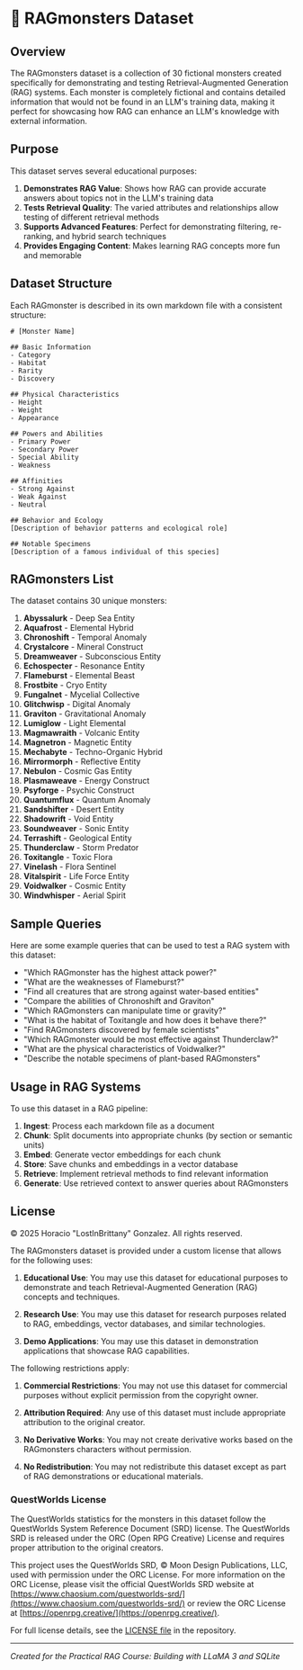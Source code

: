 # 🧩 RAGmonsters Dataset

## Overview

The RAGmonsters dataset is a collection of 30 fictional monsters created specifically for demonstrating and testing Retrieval-Augmented Generation (RAG) systems. Each monster is completely fictional and contains detailed information that would not be found in an LLM's training data, making it perfect for showcasing how RAG can enhance an LLM's knowledge with external information.

## Purpose

This dataset serves several educational purposes:

1. **Demonstrates RAG Value**: Shows how RAG can provide accurate answers about topics not in the LLM's training data
2. **Tests Retrieval Quality**: The varied attributes and relationships allow testing of different retrieval methods
3. **Supports Advanced Features**: Perfect for demonstrating filtering, re-ranking, and hybrid search techniques
4. **Provides Engaging Content**: Makes learning RAG concepts more fun and memorable

## Dataset Structure

Each RAGmonster is described in its own markdown file with a consistent structure:

```
# [Monster Name]

## Basic Information
- Category
- Habitat
- Rarity
- Discovery

## Physical Characteristics
- Height
- Weight
- Appearance

## Powers and Abilities
- Primary Power
- Secondary Power
- Special Ability
- Weakness

## Affinities
- Strong Against
- Weak Against
- Neutral

## Behavior and Ecology
[Description of behavior patterns and ecological role]

## Notable Specimens
[Description of a famous individual of this species]
```

## RAGmonsters List

The dataset contains 30 unique monsters:

1. **Abyssalurk** - Deep Sea Entity
2. **Aquafrost** - Elemental Hybrid
3. **Chronoshift** - Temporal Anomaly
4. **Crystalcore** - Mineral Construct
5. **Dreamweaver** - Subconscious Entity
6. **Echospecter** - Resonance Entity
7. **Flameburst** - Elemental Beast
8. **Frostbite** - Cryo Entity
9. **Fungalnet** - Mycelial Collective
10. **Glitchwisp** - Digital Anomaly
11. **Graviton** - Gravitational Anomaly
12. **Lumiglow** - Light Elemental
13. **Magmawraith** - Volcanic Entity
14. **Magnetron** - Magnetic Entity
15. **Mechabyte** - Techno-Organic Hybrid
16. **Mirrormorph** - Reflective Entity
17. **Nebulon** - Cosmic Gas Entity
18. **Plasmaweave** - Energy Construct
19. **Psyforge** - Psychic Construct
20. **Quantumflux** - Quantum Anomaly
21. **Sandshifter** - Desert Entity
22. **Shadowrift** - Void Entity
23. **Soundweaver** - Sonic Entity
24. **Terrashift** - Geological Entity
25. **Thunderclaw** - Storm Predator
26. **Toxitangle** - Toxic Flora
27. **Vinelash** - Flora Sentinel
28. **Vitalspirit** - Life Force Entity
29. **Voidwalker** - Cosmic Entity
30. **Windwhisper** - Aerial Spirit

## Sample Queries

Here are some example queries that can be used to test a RAG system with this dataset:

- "Which RAGmonster has the highest attack power?"
- "What are the weaknesses of Flameburst?"
- "Find all creatures that are strong against water-based entities"
- "Compare the abilities of Chronoshift and Graviton"
- "Which RAGmonsters can manipulate time or gravity?"
- "What is the habitat of Toxitangle and how does it behave there?"
- "Find RAGmonsters discovered by female scientists"
- "Which RAGmonster would be most effective against Thunderclaw?"
- "What are the physical characteristics of Voidwalker?"
- "Describe the notable specimens of plant-based RAGmonsters"

## Usage in RAG Systems

To use this dataset in a RAG pipeline:

1. **Ingest**: Process each markdown file as a document
2. **Chunk**: Split documents into appropriate chunks (by section or semantic units)
3. **Embed**: Generate vector embeddings for each chunk
4. **Store**: Save chunks and embeddings in a vector database
5. **Retrieve**: Implement retrieval methods to find relevant information
6. **Generate**: Use retrieved context to answer queries about RAGmonsters

## License

© 2025 Horacio "LostInBrittany" Gonzalez. All rights reserved.

The RAGmonsters dataset is provided under a custom license that allows for the following uses:

1. **Educational Use**: You may use this dataset for educational purposes to demonstrate and teach Retrieval-Augmented Generation (RAG) concepts and techniques.

2. **Research Use**: You may use this dataset for research purposes related to RAG, embeddings, vector databases, and similar technologies.

3. **Demo Applications**: You may use this dataset in demonstration applications that showcase RAG capabilities.

The following restrictions apply:

1. **Commercial Restrictions**: You may not use this dataset for commercial purposes without explicit permission from the copyright owner.

2. **Attribution Required**: Any use of this dataset must include appropriate attribution to the original creator.

3. **No Derivative Works**: You may not create derivative works based on the RAGmonsters characters without permission.

4. **No Redistribution**: You may not redistribute this dataset except as part of RAG demonstrations or educational materials.

### QuestWorlds License

The QuestWorlds statistics for the monsters in this dataset follow the QuestWorlds System Reference Document (SRD) license. The QuestWorlds SRD is released under the ORC (Open RPG Creative) License and requires proper attribution to the original creators.

This project uses the QuestWorlds SRD, © Moon Design Publications, LLC, used with permission under the ORC License. For more information on the ORC License, please visit the official QuestWorlds SRD website at [https://www.chaosium.com/questworlds-srd/](https://www.chaosium.com/questworlds-srd/) or review the ORC License at [https://openrpg.creative/](https://openrpg.creative/).

For full license details, see the [LICENSE file](./LICENSE.md) in the repository.

---

*Created for the Practical RAG Course: Building with LLaMA 3 and SQLite*
